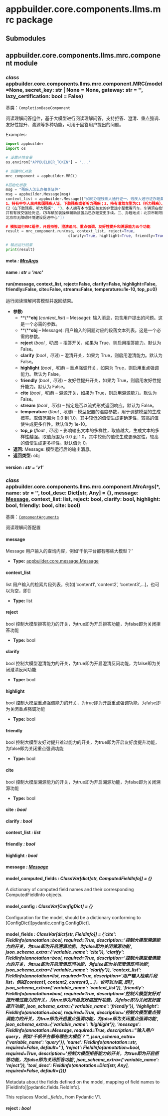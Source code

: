 # appbuilder.core.components.llms.mrc package

## Submodules

## appbuilder.core.components.llms.mrc.component module

### *class* appbuilder.core.components.llms.mrc.component.MRC(model=None, secret_key: str | None = None, gateway: str = '', lazy_certification: bool = False)

基类：`CompletionBaseComponent`

阅读理解问答组件，基于大模型进行阅读理解问答，支持拒答、澄清、重点强调、友好性提升、溯源等多种功能，可用于回答用户提出的问题。

Examples:

```python
import appbuilder
import os

# 设置环境变量
os.environ["APPBUILDER_TOKEN"] = '...'

# 创建MRC对象
mrc_component = appbuilder.MRC()

#初始化参数
msg = "残疾人怎么办相关证件"
msg = appbuilder.Message(msg)
context_list = appbuilder.Message(["如何办理残疾人通行证一、残疾人通行证办理条件：
1、持有中华人民共和国残疾人证，下肢残疾或者听力残疾；2、持有准驾车型为C1（听力残疾）、
C2（左下肢残疾、听力残疾", "3、本人拥有本市登记核发的非营运小型载客汽车，车辆须在检验有效期内，
并有有效交强险凭证，C5车辆加装操纵辅助装置后已办理变更手续。二、办理地点：北京市朝阳区左家庄北里35号：
北京市无障碍环境建设促进中心"])

# 模拟运行MRC组件，开启拒答、澄清追问、重点强调、友好性提升和溯源能力五个功能
result = mrc_component.run(msg, context_list, reject=True,
                            clarify=True, highlight=True, friendly=True, cite=True)

# 输出运行结果
print(result)
```

#### meta *: [MrcArgs](#appbuilder.core.components.llms.mrc.component.MrcArgs)*

#### name *: str* *= 'mrc'*

#### run(message, context_list, reject=False, clarify=False, highlight=False, friendly=False, cite=False, stream=False, temperature=1e-10, top_p=0)

运行阅读理解问答模型并返回结果。

* **参数:**
  * **(****obj** (*context_list*) – Message): 输入消息，包含用户提出的问题。这是一个必需的参数。
  * **(****obj** – Message): 用户输入的问题对应的段落文本列表。这是一个必需的参数。
  * **reject** (*bool* *,*  *可选*) – 拒答开关，如果为 True，则启用拒答能力。默认为 False。
  * **clarify** (*bool* *,*  *可选*) – 澄清开关，如果为 True，则启用澄清能力。默认为 False。
  * **highlight** (*bool* *,*  *可选*) – 重点强调开关，如果为 True，则启用重点强调能力。默认为 False。
  * **friendly** (*bool* *,*  *可选*) – 友好性提升开关，如果为 True，则启用友好性提升能力。默认为 False。
  * **cite** (*bool* *,*  *可选*) – 溯源开关，如果为 True，则启用溯源能力。默认为 False。
  * **stream** (*bool* *,*  *可选*) – 指定是否以流式形式返回响应。默认为 False。
  * **temperature** (*float* *,*  *可选*) – 模型配置的温度参数，用于调整模型的生成概率。取值范围为 0.0 到 1.0，其中较低的值使生成更确定性，较高的值使生成更多样性。默认值为 1e-10。
  * **top_p** (*float* *,*  *可选*) – 影响输出文本的多样性，取值越大，生成文本的多样性越强。取值范围为 0.0 到 1.0，其中较低的值使生成更确定性，较高的值使生成更多样性。默认值为 0。
* **返回:**
  Message: 模型运行后的输出消息。
* **返回类型:**
  obj

#### version *: str* *= 'v1'*

### *class* appbuilder.core.components.llms.mrc.component.MrcArgs(\*, name: str = '', tool_desc: Dict[str, Any] = {}, message: [Message](appbuilder.core.md#appbuilder.core.message.Message), context_list: list, reject: bool, clarify: bool, highlight: bool, friendly: bool, cite: bool)

基类：[`ComponentArguments`](appbuilder.core.md#appbuilder.core.component.ComponentArguments)

阅读理解问答配置

#### message

Message
用户输入的查询内容，例如’千帆平台都有哪些大模型？’

* **Type:**
  [appbuilder.core.message.Message](appbuilder.core.md#appbuilder.core.message.Message)

#### context_list

list
用户输入的检索片段列表，例如[‘content1’, ‘content2’, ‘content3’,…]，也可以为空，即[]

* **Type:**
  list

#### reject

bool
控制大模型拒答能力的开关，为true即为开启拒答功能，为false即为关闭拒答功能

* **Type:**
  bool

#### clarify

bool
控制大模型澄清能力的开关，为true即为开启澄清反问功能，为false即为关闭澄清反问功能

* **Type:**
  bool

#### highlight

bool
控制大模型重点强调能力的开关，为true即为开启重点强调功能，为false即为关闭重点强调功能

* **Type:**
  bool

#### friendly

bool
控制大模型友好对提升难过能力的开关，为true即为开启友好度提升功能，为false即为关闭重点强调功能

* **Type:**
  bool

#### cite

bool
控制大模型溯源能力的开关，为true即为开启溯源功能，为false即为关闭溯源功能

* **Type:**
  bool

#### cite *: bool*

#### clarify *: bool*

#### context_list *: list*

#### friendly *: bool*

#### highlight *: bool*

#### message *: [Message](appbuilder.core.md#appbuilder.core.message.Message)*

#### model_computed_fields *: ClassVar[dict[str, ComputedFieldInfo]]* *= {}*

A dictionary of computed field names and their corresponding ComputedFieldInfo objects.

#### model_config *: ClassVar[ConfigDict]* *= {}*

Configuration for the model, should be a dictionary conforming to [ConfigDict][pydantic.config.ConfigDict].

#### model_fields *: ClassVar[dict[str, FieldInfo]]* *= {'cite': FieldInfo(annotation=bool, required=True, description='控制大模型溯源能力的开关，为true即为开启溯源功能，为false即为关闭溯源功能', json_schema_extra={'variable_name': 'cite'}), 'clarify': FieldInfo(annotation=bool, required=True, description='控制大模型澄清能力的开关，为true即为开启澄清反问功能，为false即为关闭澄清反问功能', json_schema_extra={'variable_name': 'clarify'}), 'context_list': FieldInfo(annotation=list, required=True, description='用户输入检索片段list，例如[content1, content2, content3,...]，也可以为空, 即[]', json_schema_extra={'variable_name': 'context_list'}), 'friendly': FieldInfo(annotation=bool, required=True, description='控制大模型友好对提升难过能力的开关，为true即为开启友好度提升功能，为false即为关闭友好度提升功能', json_schema_extra={'variable_name': 'friendly'}), 'highlight': FieldInfo(annotation=bool, required=True, description='控制大模型重点强调能力的开关，为true即为开启重点强调功能，为false即为关闭重点强调功能', json_schema_extra={'variable_name': 'highlight'}), 'message': FieldInfo(annotation=Message, required=True, description="输入用户query，例如'千帆平台都有哪些大模型？'", json_schema_extra={'variable_name': 'query'}), 'name': FieldInfo(annotation=str, required=False, default=''), 'reject': FieldInfo(annotation=bool, required=True, description='控制大模型拒答能力的开关，为true即为开启拒答功能，为false即为关闭拒答功能', json_schema_extra={'variable_name': 'reject'}), 'tool_desc': FieldInfo(annotation=Dict[str, Any], required=False, default={})}*

Metadata about the fields defined on the model,
mapping of field names to [FieldInfo][pydantic.fields.FieldInfo].

This replaces Model._\_fields_\_ from Pydantic V1.

#### reject *: bool*
